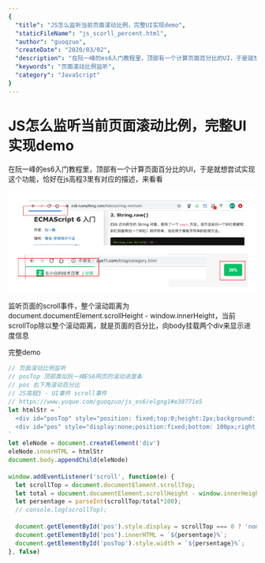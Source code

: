 ```yaml
---
{
  "title": "JS怎么监听当前页面滚动比例，完整UI实现demo",
  "staticFileName": "js_scorll_percent.html",
  "author": "guoqzuo",
  "createDate": "2020/03/02",
  "description": "在阮一峰的es6入门教程里，顶部有一个计算页面百分比的UI，于是就想尝试实现这个功能，恰好在js高程3里有对应的描述，来看看",
  "keywords": "页面滚动比例监听",
  "category": "JavaScript"
}
---
```


# JS怎么监听当前页面滚动比例，完整UI实现demo

在阮一峰的es6入门教程里，顶部有一个计算页面百分比的UI，于是就想尝试实现这个功能，恰好在js高程3里有对应的描述，来看看

![page_scroll_percent.png](../../../images/blog/js/page_scroll_percent.png)

监听页面的scroll事件，整个滚动距离为 document.documentElement.scrollHeight - window.innerHeight，当前scrollTop除以整个滚动距离，就是页面的百分比，向body挂载两个div来显示进度信息

完整demo
```js
// 页面滚动比例监听
// posTop 顶部类似阮一峰ES6网页的滚动进度条
// pos 右下角滚动百分比
// JS高程3 - UI事件 scroll事件
// https://www.yuque.com/guoqzuo/js_es6/elgng1#e38771e5
let htmlStr = `
  <div id="posTop" style="position: fixed;top:0;height:2px;background: #25b864;z-index:999999;"></div>
  <div id="pos" style="display:none;position:fixed;bottom: 100px;right:20px;padding:10px;background: #25b864;color:white;width:40px;text-align: center;border-radius:5px;"></div>
`
let eleNode = document.createElement('div')
eleNode.innerHTML = htmlStr
document.body.appendChild(eleNode)

window.addEventListener('scroll', function(e) {
  let scrollTop = document.documentElement.scrollTop;
  let total = document.documentElement.scrollHeight - window.innerHeight;
  let persentage = parseInt(scrollTop/total*100);
  // console.log(scrollTop);  

  document.getElementById('pos').style.display = scrollTop === 0 ? 'none' : 'block';
  document.getElementById('pos').innerHTML = `${persentage}%`;
  document.getElementById('posTop').style.width = `${persentage}%`;
}, false)
```